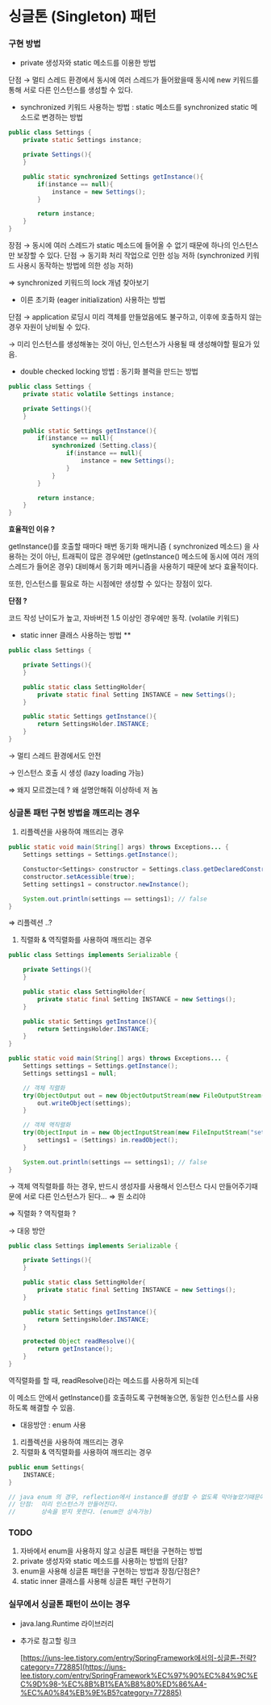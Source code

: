 # 싱글톤 (Singleton) 패턴

### 구현 방법

- private 생성자와 static 메소드를 이용한 방법

단점 → 멀티 스레드 환경에서 동시에 여러 스레드가 들어왔을때 동시에 new 키워드를 통해 서로 다른 인스턴스를 생성할 수 있다.

- synchronized 키워드 사용하는 방법 : static 메소드를 synchronized static 메소드로 변경하는 방법

```java
public class Settings {
	private static Settings instance;

	private Settings(){
	}

	public static synchronized Settings getInstance(){
		if(instance == null){
			instance = new Settings();
		}

		return instance;
	}
}
```

장점 → 동시에 여러 스레드가 static 메소드에 들어올 수 없기 때문에 하나의 인스턴스만 보장할 수 있다.
단점 → 동기화 처리 작업으로 인한 성능 저하
          (synchronized 키워드 사용시 동작하는 방법에 의한 성능 저하)

 ⇒ synchronized 키워드의 lock 개념 찾아보기

- 이른 초기화 (eager initialization) 사용하는 방법

단점 → application 로딩시 미리 객체를 만들었음에도 불구하고, 이후에 호출하지 않는 경우 자원이 낭비될 수 있다.

→ 미리 인스턴스를 생성해놓는 것이 아닌, 인스턴스가 사용될 때 생성해야할 필요가 있음.

- double checked locking 방법 : 동기화 블럭을 만드는 방법

```java
public class Settings {
	private static volatile Settings instance;

	private Settings(){
	}

	public static Settings getInstance(){
		if(instance == null){
			synchronized (Setting.class){
				if(instance == null){
					instance = new Settings();
				}
			}
		}

		return instance;
	}
}
```

**효율적인 이유 ?**

getInstance()를 호출할 때마다 매번 동기화 매커니즘 ( synchronized 메소드) 을 사용하는 것이 아닌, 트래픽이 많은 경우에만 (getInstance() 메소드에 동시에 여러 개의 스레드가 들어온 경우) 대비해서 동기화 메커니즘을 사용하기 때문에 보다 효율적이다.

또한, 인스턴스를 필요로 하는 시점에만 생성할 수 있다는 장점이 있다.

**단점 ?**

코드 작성 난이도가 높고, 자바버전 1.5 이상인 경우에만 동작. (volatile 키워드)

- static inner 클래스 사용하는 방법 **

```java
public class Settings {

	private Settings(){
	}

	public static class SettingHolder{
		private static final Setting INSTANCE = new Settings();
	}

	public static Settings getInstance(){
		return SettingsHolder.INSTANCE;
	}
}
```

→ 멀티 스레드 환경에서도 안전

→ 인스턴스 호출 시 생성 (lazy loading 가능)

⇒ 왜지 모르겠는데 ? 왜 설명안해줘 이상하네 저 놈

### 싱글톤 패턴 구현 방법을 깨뜨리는 경우

1. 리플렉션을 사용하여 깨뜨리는 경우

```java
public static void main(String[] args) throws Exceptions... {
	Settings settings = Settings.getInstance();

	Constuctor<Settings> constructor = Settings.class.getDeclaredConstructor();
	constructor.setAcessible(true);
	Setting settings1 = constructor.newInstance();

	System.out.println(settings == settings1); // false
}
```

⇒ 리플렉션 ..?

1. 직렬화 & 역직렬화를 사용하여 깨뜨리는 경우

```java
public class Settings implements Serializable {

	private Settings(){
	}

	public static class SettingHolder{
		private static final Setting INSTANCE = new Settings();
	}

	public static Settings getInstance(){
		return SettingsHolder.INSTANCE;
	}
}
```

```java
public static void main(String[] args) throws Exceptions... {
	Settings settings = Settings.getInstance();
	Settings settings1 = null;

	// 객체 직렬화
	try(ObjectOutput out = new ObjectOutputStream(new FileOutputStream("settings.obj"))){
		out.writeObject(settings);
	}

	// 객체 역직렬화
	try(ObjectInput in = new ObjectInputStream(new FileInputStream("settings.obj"))){
		settings1 = (Settings) in.readObject();
	}

	System.out.println(settings == settings1); // false
}
```

→ 객체 역직렬화를 하는 경우, 반드시 생성자를 사용해서 인스턴스 다시 만들어주기때문에 서로 다른 인스턴스가 된다...
⇒ 뭔 소리야

⇒ 직렬화 ? 역직렬화 ?

→  대응 방안

```java
public class Settings implements Serializable {

	private Settings(){
	}

	public static class SettingHolder{
		private static final Setting INSTANCE = new Settings();
	}

	public static Settings getInstance(){
		return SettingsHolder.INSTANCE;
	}

	protected Object readResolve(){
		return getInstance();
	}
}
```

역직렬화를 할 때, readResolve()라는 메소드를 사용하게 되는데

이 메소드 안에서 getInstance()를 호출하도록 구현해놓으면, 동일한 인스턴스를 사용하도록 해결할 수 있음.

- 대응방안 : enum 사용
1. 리플렉션을 사용하여 깨뜨리는 경우
2. 직렬화 & 역직렬화를 사용하여 깨뜨리는 경우

```java
public enum Settings{
	INSTANCE;
}

// java enum 의 경우, reflection에서 instance를 생성할 수 없도록 막아놓았기때문에 대응이 가능하다.
// 단점:  미리 인스턴스가 만들어진다.
//       상속을 받지 못한다. (enum만 상속가능)
```

### TODO

1. 자바에서 enum을 사용하지 않고 싱글톤 패턴을 구현하는 방법
2. private 생성자와 static 메소드를 사용하는 방법의 단점?
3. enum을 사용해 싱글톤 패턴을 구현하는 방법과 장점/단점은?
4. static inner 클래스를 사용해 싱글톤 패턴 구현하기

### 실무에서 싱글톤 패턴이 쓰이는 경우

- java.lang.Runtime 라이브러리
- 추가로 참고할 링크

    [https://juns-lee.tistory.com/entry/SpringFramework에서의-싱글톤-전략?category=772885](https://juns-lee.tistory.com/entry/SpringFramework%EC%97%90%EC%84%9C%EC%9D%98-%EC%8B%B1%EA%B8%80%ED%86%A4-%EC%A0%84%EB%9E%B5?category=772885)
